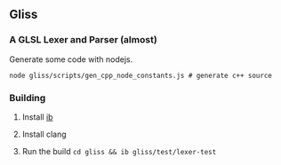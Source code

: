 ## Gliss

### A GLSL Lexer and Parser (almost)

Generate some code with nodejs.

```
node gliss/scripts/gen_cpp_node_constants.js # generate c++ source
```

### Building

1. Install [ib](https://github.com/JasonL9000/ib)

2. Install clang

3. Run the build `cd gliss && ib gliss/test/lexer-test`
